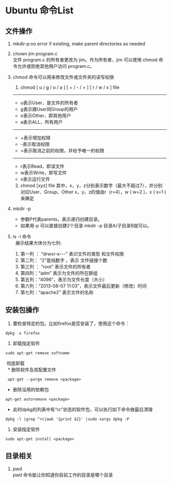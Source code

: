 # Ubuntu 命令List

## 文件操作
1. mkdir-p:no error if existing, make parent directories as needed
1. chown jim program.c<br/>文件 program.c 的所有者更改为 jim。作为所有者，jim 可以使用 chmod 命令允许或拒绝其他用户访问 program.c。
1. chmod 命令可以用来修改文件或文件夹的读写权限 <br/>
   1. chmod [ u / g / o / a ] [ + / - / = ] [ r / w / x ] file<br/>
   ---------------------------------
   * u表示User，是文件的所有者
   * g表示跟User同Group的用户
   * o表示Other，即其他用户
   * a表示ALL，所有用户
   ---------------------------------
   * +表示增加权限
   * -表示取消权限
   * =表示取消之前的权限，并给予唯一的权限
   ----------------------------------
   * r表示Read，即读文件
   * w表示Write，即写文件
   * x表示运行文件
   2. chmod [xyz] file
   其中，x，y，z分别表示数字（最大不超过7），并分别对应User、Group、Other
   x，y，z的值由r（r=4），w ( w=2 )，x ( x=1 )来确定
1. mkdir -p<br/>
   * 参数P代表parents，表示递归创建目录。
   * 如果用-p 可以直接创建2个目录 mkdir -p 目录A/子目录B就可以。
   
1. ls -l 命令<br/>
   展示结果大体分为七列:<br/>
     1. 第一列 ： “drwxr-x---”  表识文件的类型 和文件权限  
     1. 第二列： “2”是纯数字 ，表示 文件链接个数 
     1. 第三列 ： “root” 表示文件的所有者 
     1. 第四列：“adm” 表示为文件的所在群组 
     1. 第五列：“4096”，表示为文件长度（大小）
     1. 第六列：“2013-08-07 11:03”，表示文件最后更新（修改）时间  
     1. 第七列：“apache2” 表示文件的名称  


## 安装包操作
1. 要检查特定的包，比如firefox是否安装了，使用这个命令：
  ```
  dpkg -s firefox
  ```
1. 卸载指定软件
  ```
  sudo apt-get remove softname
  ```
  彻底卸载<br/>
   * 删除软件及其配置文件
  ```
  apt-get --purge remove <package>
  ```
   * 删除没用的依赖包
  ```
  apt-get autoremove <package>
  ```
   * 此时dpkg的列表中有“rc”状态的软件包，可以执行如下命令做最后清理
  ```
  dpkg -l |grep ^rc|awk '{print $2}' |sudo xargs dpkg -P
  ```
1. 安装指定软件
```
sudo apt-get install <package>
```
## 目录相关
1. pwd<br/>
   pwd 命令能让你知道你目前工作的目录是哪个目录
